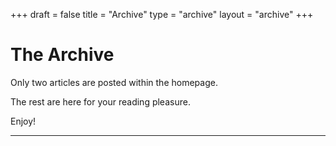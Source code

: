 +++
draft = false
title = "Archive"
type = "archive"
layout = "archive"
+++

# The Archive
Only two articles are posted within the homepage.

The rest are here for your reading pleasure.

Enjoy!

---
